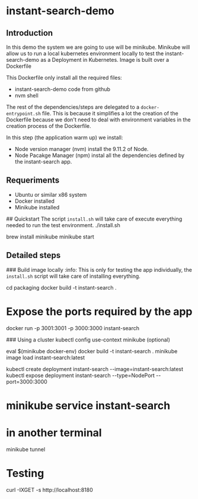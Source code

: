 # instant-search-demo

## Introduction

In this demo the system we are going to use will be minikube. Minikube will allow us to run a local kubernetes
environment locally to test the instant-search-demo as a Deployment in Kubernetes.
Image is built over a Dockerfile

This Dockerfile only install all the required files:
* instant-search-demo code from github
* nvm shell

The rest of the dependencies/steps are delegated to a `docker-entrypoint.sh` file. This is because it simplifies a lot
the creation of the Dockerfile because we don't need to deal with environment variables in the creation process of the
Dockerfile.

In this step (the application warm up) we install:
* Node version manager (nvm) install the 9.11.2 of Node.
* Node Pacakge Manager (npm) instal all the dependencies defined by the instant-search app.



## Requeriments
* Ubuntu or similar x86 system
* Docker installed
* Minikube installed


## Quickstart
The script `install.sh` will take care of execute everything needed to run the test environment.
./install.sh


brew install minikube
minikube start

## Detailed steps

### Build image locally
:info: This is only for testing the app individually, the `install.sh` script will take care of installing everything.

cd packaging
docker build -t instant-search .
# Expose the ports required by the app
docker run -p 3001:3001 -p 3000:3000 instant-search



### Using a cluster
kubectl config use-context minikube (optional)

eval $(minikube docker-env)
docker build -t instant-search .
minikube image load instant-search:latest

kubectl create deployment instant-search --image=instant-search:latest
kubectl expose deployment instant-search --type=NodePort --port=3000:3000
 # minikube service instant-search
# in another terminal
minikube tunnel



# Testing 
curl -IXGET -s http://localhost:8180